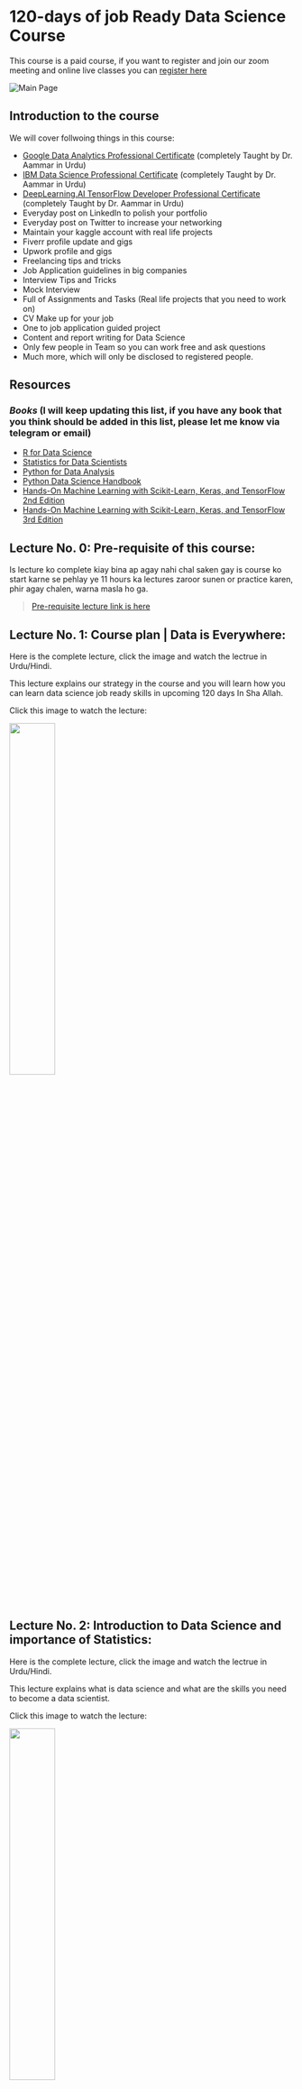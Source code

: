 # 120-days of job Ready Data Science Course 
This course is a paid course, if you want to register and join our zoom meeting and online live classes you can [register here](https://forms.gle/aB3VbemahWTxGtGx8)

![Main Page](resources/00.png)

## Introduction to the course

We will cover follwoing things in this course:

* [Google Data Analytics Professional Certificate](https://www.coursera.org/professional-certificates/google-data-analytics) (completely Taught by Dr. Aammar in Urdu)
* [IBM Data Science Professional Certificate](https://www.coursera.org/professional-certificates/ibm-data-science) (completely Taught by Dr. Aammar in Urdu)
* [DeepLearning.AI TensorFlow Developer Professional Certificate](https://www.coursera.org/professional-certificates/tensorflow-in-practice) (completely Taught by Dr. Aammar in Urdu)
* Everyday post on LinkedIn to polish your portfolio
* Everyday post on Twitter to increase your networking
* Maintain your kaggle account with real life projects
* Fiverr profile update and gigs
* Upwork profile and gigs
* Freelancing tips and tricks
* Job Application guidelines in big companies
* Interview Tips and Tricks
* Mock Interview
* Full of Assignments and Tasks (Real life projects that you need to work on)
* CV Make up for your job
* One to job application guided project
* Content and report writing for Data Science
* Only few people in Team so you can work free and ask questions
* Much more, which will only be disclosed to registered people.

## **Resources**
### *Books* (I will keep updating this list, if you have any book that you think should be added in this list, please let me know via telegram or email)

* [R for Data Science](https://r4ds.hadley.nz/)
* [Statistics for Data Scientists](./resources/books/statistics%20for%20data%20science.pdf)
* [Python for Data Analysis](https://wesmckinney.com/book/)
* [Python Data Science Handbook](https://jakevdp.github.io/PythonDataScienceHandbook/)
* [Hands-On Machine Learning with Scikit-Learn, Keras, and TensorFlow 2nd Edition](./resources/books/Hands-On-Machine-Learning-with-Scikit-Learn-Keras-and-Tensorflow_-Concepts-Tools-and-Techniques-to-Build-Intelligent-Systems-OReilly-Media-2019.pdf)
* [Hands-On Machine Learning with Scikit-Learn, Keras, and TensorFlow 3rd Edition](https://pan.baidu.com/s/1SyPW8cAvoDDNwdaWdN9E0A?pwd=g3ma#list/path=%2F)


## **Lecture No. 0: Pre-requisite of this course:**

Is lecture ko complete kiay bina ap agay nahi chal saken gay is course ko start karne se pehlay ye 11 hours ka lectures zaroor sunen or practice karen, phir agay chalen, warna masla ho ga.

>[Pre-requisite lecture link is here](https://www.youtube.com/live/xjTMkxVSSxg?feature=share)

## **Lecture No. 1: Course plan | Data is Everywhere:**

Here is the complete lecture, click the image and watch the lectrue in Urdu/Hindi.

This lecture explains our strategy in the course and you will learn how you can learn data science job ready skills in upcoming 120 days In Sha Allah.

Click this image to watch the lecture:

[<img src="./resources/01.png" width="40%">](https://www.youtube.com/live/2pM_RTd8NKg?feature=share "Data Data Every where")

## **Lecture No. 2: Introduction to Data Science and importance of Statistics:**

Here is the complete lecture, click the image and watch the lectrue in Urdu/Hindi.

This lecture explains what is data science and what are the skills you need to become a data scientist.

Click this image to watch the lecture:

[<img src="./resources/02.png" width="40%">](https://www.youtube.com/live/V8iUK5fJo5g?feature=share "Introduction to Data Science")

## **Lecture No. 3: Statistics to Data Science:**

Here is the complete lecture, click the image and watch the lectrue in Urdu/Hindi.

This lecture explains what is statistics and how it is related to data science.

Click this image to watch the lecture:

[<img src="./resources/03.png" width="40%">](https://www.youtube.com/live/UmiYoRNq0oA?feature=share "Statistics to Data Science")

## **Lecture No. 4: Stat ka zero se start (Complete Workshop):**

This lecture is the complete workshop on statistics for Data Science and tells you basic - advance concepts in Data Science.

This lecture explains why statistics is important for data science.

Click this image to watch the lecture:

[<img src="./resources/04.png" width="40%">](https://www.youtube.com/live/ptp9XcvONfw?feature=share "Stat ki workshop")

## **Lecture No. 5: Introduction to Python and Data Science Revision:**

Here is the complete lecture, click the image and watch the lectrue in Urdu/Hindi.

Please revise this lecture before going to the next step. This lecture was a pre-requisite for the course. Is liay is lecture ko pehlay ap practice karen phir agay chalen, warna maslay masael hun gay.

Click this image to watch the lecture:

[<img src="./resources/05.png" width="40%">](https://www.youtube.com/live/xjTMkxVSSxg?feature=share "Revision of Data Science")

## **Lecture No. 6: Statistics for Data Science (Scales of Measurements and details about Data Types):**

Here is the complete lecture, click the image and watch the lectrue in Urdu/Hindi.

This lecture explains the scales of measurements and Data Types in statistics.

Click this image to watch the lecture:

[<img src="./resources/06.png" width="40%">](https://www.youtube.com/live/HTn4zNLBa1I?feature=share "Phase-I")

## **Lecture No. 7: Descriptive vs. Inferential  Statistics (Choosing a right statistical Method):**

Here is the complete lecture, click the image and watch the lectrue in Urdu/Hindi.
This lecture explains the Descriptive Statistics in statistics. 

Click this image to watch the lecture:

[<img src="./resources/07.png" width="40%">](https://www.youtube.com/live/rsfPdUANZIY?feature=share "Phase-II and Phase-III")

## **Lecture No. 8: Descriptive and Inferential Statistics:**

Here is the complete lecture, click the image and watch the lectrue in Urdu/Hindi.

> **Part-1**\
Click this image to watch the lecture:

[<img src="./resources/08a.png" width="40%">](https://www.youtube.com/live/F51AV1czAAc?feature=share "Phase-II and Phase-III")

> **Part-2**\
Click this image to watch the lecture:

[<img src="./resources/08b.png" width="40%">](https://www.youtube.com/live/QX2jZgXgqYM?feature=share "Phase-II and Phase-III")

## **Lecture No. 9: Statistics:**

Here is the complete lecture, click the image and watch the lectrue in Urdu/Hindi.

> **Part-1** Inferential Statistics for Data Science\
[<img src="./resources/09a.png" width="40%">](https://www.youtube.com/live/Wl28DaEoZXc?feature=share&t=411 "Statistics")

> **Part-2** Inferential Statistics for Data Science\
[<img src="./resources/09b.png" width="40%">](https://www.youtube.com/live/1kldE86nL9E?feature=share&t=152 "Statistics")

## **Lecture No. 10: Statistics:**

Here is the complete lecture, click the image and watch the lectrue in Urdu/Hindi.

> **Part-1** Hypothesis Testing\
[<img src="./resources/10a.png" width="40%">](https://www.youtube.com/live/UFVyzGZpUWE?feature=share&t=110 "Statistics")

> **Part-2** Important Terms in Statistics\
[<img src="./resources/10b.png" width="40%">](https://www.youtube.com/live/I9VI5_DkZoU?feature=share "Statistics")


## **Lecture No. 11: Data Analytics Skills and Job plans:**

Here is the complete lecture, click the image and watch the lectrue in Urdu/Hindi.

[<img src="./resources/11.png" width="40%">](https://www.youtube.com/live/rSZIzQGaprw?feature=share "Statistics")

## Lecture No. 12: (Revise the Lecture 11) Data Analytics Skills and Job plans:

Here is the complete lecture, click the image and watch the lectrue in Urdu/Hindi.

[<img src="./resources/12.png" width="40%">](https://www.youtube.com/live/rSZIzQGaprw?feature=share "Statistics")


## **Lecture No. 13: Spreadsheets in Data Science**

We will learn about MS Excel for next few lectures and the lectures will be uploaded here in sequence.

These instructions are a must thing to learn during this MS Excel Series, MS Excel aik bht bara software hy and we can not finish in short time, main ap ko basics sikhaoun ga but you have to learn the advance techniques. Q k har aik company main MS Excel se hi start kia jata hy.

> **Installation**\
> Install MS Excel office 365 free for life time [here](https://www.youtube.com/watch?v=97PIQ3kDl5A)
---

>You also have to practice yourself for MS Excel basics from following online free resources:
>1.  [Learn the basics of MS Excell from here](https://support.microsoft.com/en-us/office/excel-video-training-9bc05390-e94c-46af-a5b3-d7c22f6990bb)
> 2. [Learn Basic to Intermediate MS Excel from here](https://www.linkedin.com/learning/excel-essential-training-microsoft-365-17231101/getting-started-with-excel-for-microsoft-365?autoplay=true)

Here is the complete lecture, click the image and watch the lectrue in Urdu/Hindi.

[<img src="./resources/13.png" width="40%">](https://www.youtube.com/live/_gW0Dooc_rQ?feature=share "Statistics")


## **Lecture No. 14: Spreadsheets in Data Science**

The dataset used in this video can be downloaded from [here](./resources/datasets/lecture14.xlsx)

Here is the complete lecture, click the image and watch the lectrue in Urdu/Hindi.

[<img src="./resources/14.png" width="40%">](https://youtube.com/live/9OjZhMfiB-s?feature=share "Statistics in MS Excel")


## **Lecture No. 15: Excel Statistics and SQL**

> **Part-1:** In this video you will learn basic statistical analysis in MS Excel Spreadsheet.

Here is the complete lecture, click the image and watch the lectrue in Urdu/Hindi.

[<img src="./resources/15a.png" width="40%">](https://www.youtube.com/live/Hp-AsTQxMis?feature=share "Statistics in MS Excel")

> **Part-2:**  **SQL (Structured Query Language) Language**

Here is the complete lecture, click the image and watch the lectrue in Urdu/Hindi.

[<img src="./resources/15b.png" width="40%">](https://www.youtube.com/live/1HSHISQNxEM?feature=share "SQL")


> [Here is the link to download SQL Cheat sheet](./resources/cheat_sheets/SQL-cheat-sheet.pdf)


## **Lecture No. 16: SQL**

> **Part-1:**  **SQL (Structured Query Language) Language- Introduction**

Here is the complete lecture, click the image and watch the lectrue in Urdu/Hindi.

[<img src="./resources/16a.jpeg" width="40%">](https://youtu.be/dhUapcKiVCE "Part-1")

> **Part-2:**  **SQL (Structured Query Language) Language Introduction**

Here is the complete lecture, click the image and watch the lectrue in Urdu/Hindi.

[<img src="./resources/16b.jpeg" width="40%">](https://youtu.be/FObIvpIpLTw "Part-2")

> **Part-3:**  **SQL Software installation**
- Download:\
[Here is the link to download mySQL](https://www.mysql.com/downloads/)

Here is the complete lecture, click the image and watch the lectrue in Urdu/Hindi.

[<img src="./resources/16c.jpeg" width="40%">](https://youtu.be/-zygvRJmAtQ "Part-3")

> **Part-4:**  **How to create SQL database?**

Here is the complete lecture, click the image and watch the lectrue in Urdu/Hindi.

[<img src="./resources/16d.jpeg" width="40%">](https://youtu.be/JpDkyXoPBZk "Part-4")

> **Part-5:**  **How to create SQL table?**

Here is the complete lecture, click the image and watch the lectrue in Urdu/Hindi.

[<img src="./resources/16e.jpeg" width="40%">](https://youtu.be/Av91mx70S7U "Part-5")


## **Lecture No. 17: SQL intermediate**

> **Part-1:**  **Distinct Function in mySQL**

Here is the complete lecture, click the image and watch the lectrue in Urdu/Hindi.

[<img src="./resources/17a.jpeg" width="40%">](https://youtu.be/iyh9POBa7og "Part-1")

> **Part-2:**  **Constraints in mySQL**

Here is the complete lecture, click the image and watch the lectrue in Urdu/Hindi.

[<img src="./resources/17b.jpeg" width="40%">](https://youtu.be/BkXR7K5sknI "Part-2")

> **Part-3:**  **Auto-increament in mySQL**

Here is the complete lecture, click the image and watch the lectrue in Urdu/Hindi.

[<img src="./resources/17c.jpeg" width="40%">](https://youtu.be/vOTBV98RqmQ "Part-3")

> **Part-4:**  **mySQL workbench first look**

Here is the complete lecture, click the image and watch the lectrue in Urdu/Hindi.

[<img src="./resources/17d.jpeg" width="40%">](https://youtu.be/No95xmZ3Mas "Part-4")

> **Part-5:**  **Import mySQL database in mySQL workbench**

Here is the complete lecture, click the image and watch the lectrue in Urdu/Hindi.

[<img src="./resources/17e.jpeg" width="40%">](https://youtu.be/8IS5RGQEnRk "Part-5")


## **Lecture No. 18: SQL intermediate**

> **Part-1:**  **Pandas procerssing on mySQL database**

Here is the complete lecture, click the image and watch the lectrue in Urdu/Hindi.

[<img src="./resources/18a.jpeg" width="40%">](https://youtu.be/U3rwON7zQfI "Part-1")

> **Part-2:**  **SELECT clause in mySQL**

Here is the complete lecture, click the image and watch the lectrue in Urdu/Hindi.

[<img src="./resources/18b.jpeg" width="40%">](https://youtu.be/lAHGLm2aR7Y "Part-2")

> **Part-3:**  **Data Manipulation in mySQL**

Here is the complete lecture, click the image and watch the lectrue in Urdu/Hindi.

[<img src="./resources/18c.jpeg" width="40%">](https://youtu.be/ghKtOD0Yh5M "Part-3")

> **Part-4:**  **Where Clause and Comparison operators in mySQL**

Here is the complete lecture, click the image and watch the lectrue in Urdu/Hindi.

[<img src="./resources/18d.jpeg" width="40%">](https://youtu.be/XqzQ0xcpjZc "Part-4")

> **Part-5:**  **AND NOT OR IN in mySQL**

Here is the complete lecture, click the image and watch the lectrue in Urdu/Hindi.

[<img src="./resources/18e.jpeg" width="40%">](https://youtu.be/H-lZfW3texo "Part-5")

## **Lecture No. 19: SQL intermediate**

> **BETWEEN clause in mySQL**

Here is the complete lecture, click the image and watch the lectrue in Urdu/Hindi.

[<img src="./resources/19.jpeg" width="40%">](https://youtu.be/6B4bPNXUlhQ "Part-1")

## **Lecture No. 20: SQL Practice**

> **mySQL Practice**

**Remember to pratice from this [website Link](https://www.w3schools.com/mysql/default.asp)** **for more practice.**

[<img src="./resources/20.png" width="40%">](https://www.w3schools.com/mysql/default.asp "Part-1")

## **Lecture No. 21: R and R studio**

Aaj se ham R and RStudio per kaam karna start karen gay. Sab se pehlay ap log following software install kar len:

- **R** downlpoad and install from [here](https://cran.r-project.org/bin/windows/base/)
- Rstudio download and install from [here](https://rstudio.com/products/rstudio/download/#download) 

>Software install karne k baad aaaj se ham `R` or `Rstudio` ko Data Analaysis k tasks k liay use karne walay hyn agar ap tez speed per seekhna chahtay hyn tu is [playlist se R with Aammar](https://youtube.com/playlist?list=PL9XvIvvVL50F4aFhWp_drvP3XkQCHx2MU) seekh len, warna ham tu anay walay lectures main sikha hi den gay ap ko. 

Click the image to watch the lecture in Urdu/Hindi.

[<img src="./resources/21a.png" width="40%">](https://youtube.com/live/X9_doWP4Jv4?feature=share "R with Aammar- Class1")


Click the image to watch the complete playlist of R with Aammar in Urdu/Hindi.

[<img src="./resources/21.jpeg" width="40%">](https://youtube.com/playlist?list=PL9XvIvvVL50F4aFhWp_drvP3XkQCHx2MU "R with Aammar")


## **Lecture No. 22: R and R studio**

Click the image to watch the lecture in Urdu/Hindi.

[<img src="./resources/22.png" width="40%">](https://www.youtube.com/live/EeiwHyxVlhc?feature=share "R with Aammar- Class2")


## **Lecture No. 23: R and R studio**

### **Lecture 23a: Installation of Software and Introduction to R**
- Click this image to watch the lecture\
[<img src="./resources/r/00.png" width="42%">](https://www.youtube.com/watch?v=7Kq4mhY1mLM&list=PL9XvIvvVL50F4aFhWp_drvP3XkQCHx2MU&index=1&t=8s "Lecture 1a")

### **Lecture 23b: First Line of Code in R and learning to work with R**
- Click this image to watch the lecture\
[<img src="./resources/r/01.png" width="42%">](https://www.youtube.com/live/yaVWzaKmV0c?feature=share "Lecture 1b")

### **Lecture 23c: Data Visualization and plotting in R using ggplot2**
- Click this image to watch the lecture\
[<img src="./resources/r/02.png" width="42%">](https://www.youtube.com/live/ZX4TamrL4Lg?feature=share "Lecture 2")

### **Lecture 23d: Data Visualization and Data Transformation in R using tidyverse packages**
- Click this image to watch the lecture\
[<img src="./resources/r/03.png" width="42%">](https://www.youtube.com/live/6Ez7MQqudhQ?feature=share "Lecture 3")

### **Publication Ready Graphs in R**
Wathc these two Playlist to learn Data Visualization in R in Desi style:

1. [Publication Ready Graphs in R](https://www.youtube.com/playlist?list=PL9XvIvvVL50Hi2RGu-zlNEnk9WJMjPH-g)
2. [Many plots in R](https://www.youtube.com/playlist?list=PL9XvIvvVL50HUjcRuTd5eC-EMA9picnVz)


## **Lecture No. 24: R and R studio**

### **Lecture 24a: Data Transformation in R using tidyverse packages**
- Click this image to watch the lecture\
[<img src="./resources/r/04.png" width="42%">](https://www.youtube.com/live/kPevM2yw_fw?feature=share "Lecture 4")

>**Cheat sheet**\
>Practice this cheatsheet today and then move to next point tomorrow.\
>[Link to dplyr cheatsheet is here](https://www.rstudio.com/wp-content/uploads/2015/02/data-wrangling-cheatsheet.pdf "dplyr cheatsheet")

### **Lecture 24b: Statistics in R**
- Click this image to watch the lecture\
[<img src="./resources/r/05.png" width="42%">](https://www.youtube.com/live/9U0F-sct070?feature=share "Lecture 5")

The following links were taught in this lecture:
1. [How to test Normal Distribution in R?](https://www.statology.org/test-for-normality-in-r/)
2. [How to make correlation plot in R?](https://cran.r-project.org/web/packages/corrplot/vignettes/corrplot-intro.html)
3. [How to make PCA plot in R](https://www.youtube.com/watch?v=q9757Bz8Mdw&list=PL9XvIvvVL50HUjcRuTd5eC-EMA9picnVz&index=1&t=1s)
4. [Here is a nice publication about choosing a right statistical method](https://www.ncbi.nlm.nih.gov/pmc/articles/PMC6639881/#:~:text=Selection%20of%20appropriate%20statistical%20method,observations%20(paired%2Funpaired).)

### **Lecture 24c: Choosing a right Statistical Method for Data Analysis in R**

- Click this image to watch the lecture\
[<img src="./resources/r/06.png" width="42%">](https://youtube.com/live/qb-sGvCcQS4 "Lecture 6")

[Here is the code that we used today](https://github.com/AammarTufail/R_with_Aammar/blob/main/Publication_Ready_Figures/03-ggpubr/03-ggpubr-readme-.md)

### **Lecture 24d: t-test (all Types), ANOVA, One-way ANOVA, Two-way ANOVA, lettering and plotting in R**

- Click this image to watch the lecture\
[<img src="./resources/r/07.png" width="42%">](https://www.youtube.com/live/nGbf3J6hB7U?feature=share "Lecture 7")

Here are the codes we discussed in this lecture:
1. RScript used in this lecture:
   1. [t-test script](resources/t-test.R)
   2. [ANOVA](resources/anova.R)
2. [t-test blog](https://data-flair.training/blogs/t-tests-in-r/#:~:text=What%20is%20T%2Dtests%20in%20R%20Programming%3F,normal%20distributions%20with%20equal%20variances.)
3. [One-way ANOVA in R complete blog](https://statsandr.com/blog/anova-in-r/)
4. [Two-way ANOVA in R complete blog](https://www.agroninfo.com/two-way-analysis-of-variance-in-r/)

### **Lecture 24e: Publication Ready Plots in R**

1. Publication Ready Bar plot with one-way ANOVA and lettering in R:

[<img src="./resources/r/bar.png" width="80%">](https://github.com/AammarTufail/R_with_Aammar/blob/main/Publication_Ready_Figures/06-%20Publication-ready-Barplots/06--Publication-ready-Barplots.md "bar plot")
> Here is the code: [code.md](https://github.com/AammarTufail/R_with_Aammar/blob/main/Publication_Ready_Figures/06-%20Publication-ready-Barplots/06--Publication-ready-Barplots.md)

2. Publication Ready Bar plot with two-way ANOVA and lettering in R:

[<img src="./resources/r/twoway.png" width="80%">](https://github.com/AammarTufail/R_with_Aammar/blob/main/Publication_Ready_Figures/07-%20two_way_ANOVA_barplots/07-two_way_ANOVA_barplot_with_lettering.md "bar plot")

> Here is the code: [code.md](https://github.com/AammarTufail/R_with_Aammar/blob/main/Publication_Ready_Figures/07-%20two_way_ANOVA_barplots/07-two_way_ANOVA_barplot_with_lettering.md)

### **Lecture 25: EDA in R**

Here is the lecture on EDA day 25:\
[<img src="./resources/25.png" width="42%">](https://youtube.com/live/lH6Abps7DMk "Lecture 8")

### **Lecture 26: EDA in R**

Here is the detailsed code to practice in R, please follow the steps and perform the EDA analysis, this will also show you that how efficient and accurate you are using R for EDA analysis.\
Here is the link to the code file r script: [code.md](./resources/codes/eda_basics.R) copy or download this file and practice the EDA analysis in R.\
[<img src="./resources/26.png" width="42%">](./resources/codes/eda_basics.R "Lecture 26 Practice")

### **Lecture 27: EDA in R a project**

Here is the lecture on EDA day 27:\
[<img src="./resources/27.png" width="42%">](https://youtube.com/live/dKHoWyc6p_Q "Lecture 8")


### **Lecture 28: EDA in R a project**

Here is the lecture on EDA day 28:\
[<img src="./resources/28.png" width="42%">](https://youtube.com/live/1UzJqybI71E "Lecture 28")


### **Lecture 29: EDA in R a project**

Revise previous lectures and practice the EDA analysis in R.\

### **Lecture 30: EDA in R a project**

Revise previous lectures and practice the EDA analysis in R.\

### **Lecture 31: EDA in R a project**

Revise previous lectures and practice the EDA analysis in R.\

### **Lecture 32: EDA in R a project (Data Science Night)**

Here is the lecture on EDA day 32:\
[<img src="./resources/32.png" width="42%">](https://youtube.com/live/FcEiqKD8mXg "Lecture 32")

### **Lecture 33: Practice Python for Data Science pre-lecture given at the start of this course**

Is lecture ko complete kiay bina ap agay nahi chal saken gay is course ko start karne se pehlay ye 11 hours ka lectures zaroor sunen or practice karen, phir agay chalen, warna masla ho ga.

Pre-requisite lecture link is here:\
[<img src="./resources/33.png" width="42%">](https://www.youtube.com/live/xjTMkxVSSxg?feature=share "Lecture 33")

>[Pre-requisite lecture link is here](https://www.youtube.com/live/xjTMkxVSSxg?feature=share)


### **Lecture 34: Start of Python for Data Science**

Here is the lecture on Python day 34:\
[<img src="./resources/33.png" width="42%">](https://youtube.com/live/YcvZ6xV3hqI "Lecture 34")

### **Lecture 35: Python for Data Science Markdown Language in 72 minutes**

Here is the lecture on Python day 35:\
[<img src="./resources/35.png" width="42%">]([link](https://youtu.be/qJqAXjz-Rh4?t=5) "Lecture 35")

### **Lecture 36: Python for Data Science basics**

Here is the lecture on Python day 36:\
[<img src="./resources/36.png" width="42%">](https://www.youtube.com/live/VDIcwafn5x0?feature=share "Lecture 36")

### **Lecture 37: Data Night in Ramzan**

Here is the lecture on Data Night in Ramzan *3 hours long*:\
[<img src="./resources/37.png" width="42%">](https://www.youtube.com/live/olFuszziFJY?feature=share "Lecture 37")

### **Lecture 38: Doing EDA in Python**

Exploratory data analysis is a very important part of data science. It is the process of analyzing the data to understand the data. It is also known as the exploratory data analysis or EDA, or `Data ko soonghna`. 

Steps of EDA in python:

1. Import the required libraries.
2. Import the dataset.
3. Understand the data.
4. Perform EDA.
5. Visualize the data.
7. Conclusion.

Itna b asan nahi hy, aaj k is lecture main ham aik dataset k oper EDA analysis karen gay.

Click here to watch the lecture:\
[<img src="./resources/38.png" width="42%">](https://www.youtube.com/live/-hjdm00adeo?feature=share "EDA")

### **Lecture 39: EDA in Python on Big Dataset (1/4)**

Here is the lecture on EDA day 39:\
[<img src="./resources/39.png" width="42%">](https://www.youtube.com/live/olFuszziFJY?feature=share "EDA Part 1")

### **Lecture 40: EDA in Python on Big Dataset (2/4)**

Here is the lecture on EDA day 40:\
[<img src="./resources/40.png" width="42%">](https://www.youtube.com/live/NZ62PzN434w?feature=share "EDA Part 2")

### **Lecture 41: EDA in Python on Big Dataset (3/4)**

Here is the lecture on EDA day 41:\
[<img src="./resources/41.png" width="42%">](https://www.youtube.com/live/fr4mHOOZXsg?feature=share "EDA Part 3")

### **Lecture 42: EDA in Python on Big Dataset (4/4)**

Here is the lecture on EDA day 42:\
[<img src="./resources/42.png" width="42%">](https://www.youtube.com/live/xWFf66lvagM?feature=share "EDA Part 4")

### **Lecture 43: EDA in Python (Practice Session)**

Practice EDA based on the [following notebook](https://www.kaggle.com/code/bextuychiev/my-6-part-powerful-eda-template) and watch [Lecture 43](#lecture-43-eda-in-python-practice-session).

### **Lecture 44: EDA in Python (Practice Session)**

Practice EDA based on the [following notebook](https://www.kaggle.com/code/bextuychiev/my-6-part-powerful-eda-template) and watch [Lecture 43](#lecture-43-eda-in-python-practice-session).

> Assignments: Use the following Datasets for your EDA:

1. [Goole App Store](https://www.kaggle.com/datasets/gauthamp10/google-playstore-apps/download?datasetVersionNumber=7)
2. [Apple Store](https://www.kaggle.com/gauthamp10/apple-appstore-apps)
3. [Android App Permission dataset](https://www.kaggle.com/gauthamp10/app-permissions-android)

and perform your EDA on two of the above mentioned, 1. is mandatory based on the lecture no. 43.

---
<div align="center" style="background-color:black; padding: 10px; color: yellow; font-size: 10px;">
  
# **Machine Learning**
  
</div>

---

Is section main ham machine learning seekhen gay, is section main total 37 lectures hyn, I hope ap is ko enjoy karne walay hy.

>Let's start with the first lecture of Machine Learning.

### **Lecture 01: Introduction to Machine learning**

Here is the lecture on Machine Learning day 01:\
[<img src="./resources/machine_learning/ml_01.png" width="50%">](https://youtube.com/live/FCzeIGxwUI8?feature=share "Machine Learning")

### **Lecture 02: Regression vs. Classification**

Here is the lecture on Machine Learning day 02:\
[<img src="./resources/machine_learning/ml_02.png" width="50%">](https://youtube.com/live/LCTJcCPh_Ao?feature=share "Machine Learning")

### **Lecture 03: Multilinear and Polynomial Regression**

Here is the lecture on Machine Learning day 03:\
[<img src="./resources/machine_learning/ml_03.png" width="50%">](https://youtube.com/live/lOWj65bErRA?feature=share "Machine Learning")

### **Lecture 04: Logistic Regression Theory**

Here is the lecture on Machine Learning day 04:\
[<img src="./resources/machine_learning/ml_04.png" width="50%">](https://youtube.com/live/mT2N-LGp4-o?feature=share "Machine Learning")

### **Lecture 05: Logistic Regression in Python**

Here is the lecture on Machine Learning day 05:\
[<img src="./resources/machine_learning/ml_05.png" width="50%">](https://youtube.com/live/CzXt9tfI0Ok?feature=share "Machine Learning")

### **Lecture 06: Classification Metrics to evaluate models**

Here is the lecture on Machine Learning day 06:\
[<img src="./resources/machine_learning/ml_06.png" width="50%">](https://youtube.com/live/4ApRIPJhjn4?feature=share "Machine Learning")


### **Lecture 07: Support VEctor Machines (SVMs)**

Here is the lecture on Machine Learning day 07:\
[<img src="./resources/machine_learning/ml_07.png" width="50%">](https://youtube.com/live/eBVCfu-eFXU?feature=share "Machine Learning")

### **Lecture 08: Naive Bayes**

Here is the lecture on Machine Learning day 08:\
[<img src="./resources/machine_learning/ml_08.png" width="50%">](https://youtube.com/live/0bZ053kr-g8?feature=share "Machine Learning")

### **Lecture 09: Cross Validation Methdos in Machine Learning**

Here is the lecture on Machine Learning day 09:\
[<img src="./resources/machine_learning/ml_09.png" width="50%">](https://youtube.com/live/4s689_LyBHE?feature=share "Machine Learning")

### **Lecture 10: K nearest Neighbours (KNN)**

Here is the lecture on Machine Learning day 10:\
[<img src="./resources/machine_learning/ml_10.png" width="50%">](https://youtube.com/live/9HwFK7MTLi4?feature=share "Machine Learning")

### **Lecture 11: Mathematics behind K-nearest Neighbours (KNN)**

Here is the lecture on Machine Learning day 11:\
[<img src="./resources/machine_learning/ml_11.png" width="50%">](https://youtube.com/live/PK5zacJ7aEM?feature=share "Machine Learning")

### **Lecture 12: Missing or Null values Imputation**

This lecture is in two parts:

>#### **Lecture 12a: Missing or Null values Imputation**

Here is the lecture on Machine Learning day 12a:\
[<img src="./resources/machine_learning/ml_12a.png" width="50%">](https://youtube.com/live/0nvXdHxVp6w?feature=share "Machine Learning")

>#### **Lecture 12b: Missing or Null values Imputation**

Here is the lecture on Machine Learning day 12b:\
[<img src="./resources/machine_learning/ml_12b.png" width="50%">](https://youtu.be/_LOUr71HKjo "Machine Learning")

### **Lecture 13: Pipeline and Hyperparameter Tuning in ML**

Here is the lecture on Machine Learning day 13:\
[<img src="./resources/machine_learning/ml_13.png" width="50%">](https://youtu.be/_OnBCg00SIM "Machine Learning")

### **Bonous Lecture: Data Science Portfolio with ChatGPT**

Here is the lecture:\
[<img src="./resources/machine_learning/ml_14a.png" width="50%">](https://youtu.be/P55hrwSCUhQ "chatGPT and Data Science Portfolio")

### **Lecture 14: Decision Tree Algorithms**

We will discuss about the role of Decision trees in the following algorithms:
- ADAboost
- XGBoost
- Random Forest
- Gradient Boosting


More detailed lecture will br coming next in the following days/Lectures.

Here is the lecture on Machine Learning day 14:\
[<img src="./resources/machine_learning/ml_14b.png" width="50%">](https://youtu.be/Jr0Yl2M_bn0 "Machine Learning")


The following blogs may help you further to understand the Decision Trees Ensemble Methods especially Bagging and Boosting concepts:

1. [The Ultimate Guide to AdaBoost, random forests and XGBoost](https://towardsdatascience.com/the-ultimate-guide-to-adaboost-random-forests-and-xgboost-7f9327061c4f)
2. [Ensemble methods: bagging, boosting and stacking](https://towardsdatascience.com/ensemble-methods-bagging-boosting-and-stacking-c9214a10a205)

### **Lecture 15: Decision Tree Algorithm practice in Python with sk-learn**

Here is the lecture on Machine Learning day 15:\
[<img src="./resources/machine_learning/ml_15.png" width="50%">](https://youtu.be/ZeImGBZjFuA "Machine Learning")

### **Lecture 16: ADA-booost**

Here is the lecture on Machine Learning day 16:\
[<img src="./resources/machine_learning/ml_16.png" width="50%">](https://youtu.be/DkdDH60Mfqs "Machine Learning")

### **Lecture 17: Random Forest**

Here is the lecture on Machine Learning day 17:\
[<img src="./resources/machine_learning/ml_17.png" width="50%">](https://youtu.be/cEMqk9JHLkU "Machine Learning")

### **Lecture 18: XGBoost, CATBoost, lightGBM**

Here is the lecture on Machine Learning day 18:\
[<img src="./resources/machine_learning/ml_18.png" width="50%">](https://youtu.be/HIZNPB3sMNI "Machine Learning")

### **Lecture 19: Regularization Lasso (L1) and Ridge (L2) | A beginner guide**

Here is the lecture on Machine Learning day 19:\
[<img src="./resources/machine_learning/ml_19.png" width="50%">](https://youtu.be/sPZ0V1VrjU4 "Machine Learning")

### **Lecture 20: Ensemble Algorithms in python**

Here is the lecture on Machine Learning day 20:\
[<img src="./resources/machine_learning/ml_20.png" width="50%">](https://youtu.be/9AbN0TImAh0 "Machine Learning")

### **Lecture 21: Selecting a Best Model with Hyperparameter tuning**

Here is the lecture on Machine Learning day 21:\
[<img src="./resources/machine_learning/ml_21.png" width="50%">](https://youtu.be/6SN91m9E4vI "Machine Learning")

### **Lecture 22: Unsupervised Machine Learning Algorithms**

Here is the lecture on Machine Learning day 22:\
[<img src="./resources/machine_learning/ml_22.png" width="50%">](https://youtu.be/Ht7kUMbeyXc "Machine Learning")

### **Lecture 23: Clustering Algorithms**

Here is the lecture on Machine Learning day 23:\
[<img src="./resources/machine_learning/ml_23.png" width="50%">](https://youtu.be/RiiJ7Rtoc08 "Machine Learning")

### **Lecture 24: K-means Clustering**

Here is the lecture on Machine Learning day 24:\
[<img src="./resources/machine_learning/ml_24.png" width="50%">](https://youtu.be/CI4en5k966A "Machine Learning")

### **Lecture 25: kmeans vs. kmeans++ Clustering**

Here is the lecture on Machine Learning day 25:\
[<img src="./resources/machine_learning/ml_25.png" width="50%">](https://youtu.be/OuHS9xa6nhU "Machine Learning")

### **Lecture 26: Hierarchical Clustering Theory**

Here is the lecture on Machine Learning day 26:\
[<img src="./resources/machine_learning/ml_26.png" width="50%">](https://youtu.be/gA0jOzoub-A "Machine Learning")

### **Lecture 27: Hierarchical Clustering Practice in Python**

Here is the lecture on Machine Learning day 27:\
[<img src="./resources/machine_learning/ml_27.png" width="50%">](https://youtu.be/PVyILZow2Y4 "Machine Learning")

### **Lecture 28: DBSCAN (Density-based spatial clustering of applications with noise)**

Here is the lecture on Machine Learning day 28:\
[<img src="./resources/machine_learning/ml_28.png" width="50%">](https://youtu.be/CUYHctYWbhQ "Machine Learning")

This blog may help you further to understand the DBSCAN algorithm:
> [Density Based Algorithms](https://towardsdatascience.com/density-based-algorithms-49237773c73b)

### **Lecture 29: DBSCAN vs. OPTICS**

OPTICS: Ordering points to identify the clustering structure

DBSCAN: Density-based spatial clustering of applications with noise

Here is the lecture on Machine Learning day 29:\
[<img src="./resources/machine_learning/ml_29.png" width="50%">](https://youtu.be/i8Mb3aAhYSg "Machine Learning")

This blog may help you further to understand the DBSCAN algorithm:
> [OPTICS Clustering Explanation](https://www.geeksforgeeks.org/ml-optics-clustering-explanation/)
> [Optics in Python](https://pub.towardsai.net/fully-explained-optics-clustering-with-python-example-4553108fa04b)

### **Lecture 30: Gaussian Mixture Models (GMM)**

Here is the lecture on Machine Learning day 30:\
[<img src="./resources/machine_learning/ml_30.png" width="50%">](https://youtu.be/fQkKdl6i2no "Machine Learning")

This blog may help you further to understand the DBSCAN algorithm:
> [Gaussian Mixture Models Explained](https://towardsdatascience.com/gaussian-mixture-models-explained-6986aaf5a95)


### **Lecture 31: Evaluation metrics for GMM**

Here is the lecture on Machine Learning day 31:\
[<img src="./resources/machine_learning/ml_31.png" width="50%">](https://youtu.be/8MGkyNYT97A "Machine Learning")

### **Lecture 32: Feature Engineering**

Here is the lecture on Machine Learning day 32:\
[<img src="./resources/machine_learning/ml_32.png" width="50%">](https://youtu.be/0Y4zGbv8GuE "Machine Learning")

### **Lecture 33: Feature Selection**

Here is the lecture on Machine Learning day 33:\
[<img src="./resources/machine_learning/ml_33.png" width="50%">](https://youtu.be/LEcd-0V0vSs "Machine Learning")

### **Lecture 34: Principal Component Analysis (PCA)**

This lecture is in two parts:

>#### **Lecture 34a: Principal Component Analysis (PCA) Theory**

Here is the lecture on Machine Learning day 34a:\
[<img src="./resources/machine_learning/ml_34a.png" width="50%">](https://youtu.be/7sfNUKsvjGM "Machine Learning")

>#### **Lecture 34b: Principal Component Analysis (PCA) Practice and Interpretation**

Here is the lecture on Machine Learning day 34b:\
[<img src="./resources/machine_learning/ml_34b.png" width="50%">](https://youtu.be/lYasC4DsKF0 "Machine Learning")

### **Lecture 35: SVD (Singular Value Decomposition)**

Here is the lecture on Machine Learning day 35:\
[<img src="./resources/machine_learning/ml_35.png" width="50%">](https://youtu.be/CjmBeepgnYg "Machine Learning")

### **Lecture 36: tSNE (t-distributed Stochastic Neighbor Embedding)**

Here is the lecture on Machine Learning day 36:\
[<img src="./resources/machine_learning/ml_36.png" width="50%">](https://youtu.be/3YDSfaXqY3U "Machine Learning")

----
> Great! You have a done a good job by learning Machine Learning concepts and Coding in Python. As a small token, here are two bonus lecture:
> 
### **Google Colab use, tips and tricks**

Here is the lecture on Machine Learning day 37:\
[<img src="./resources/machine_learning/ml_37.png" width="70%">](https://youtu.be/NAvWmSTH9WA "Machine Learning")

### **Miconda and Conda Environments for Effiecint use of ML models**

Here is the lecture on Machine Learning day 38:\
[<img src="./resources/machine_learning/ml_38.png" width="70%">](https://youtu.be/nsFdTgwDrVEmSTH9WA "Machine Learning")

> Now, let's move to the Deep Learning Section.

---
<div align="center" style="background-color:black; padding: 10px; color: yellow; font-size: 10px;">
  
# **Deep Learning**
  
</div>
---

### **Lecture 01: Introduction to Deep Learning (DL-101)**

Here is the lecture on Deep Learning day 01:\
[<img src="./resources/deep_learning/dl_01.png" width="50%">](https://youtu.be/LnbQCSZz3_k "Deep Learning")

### **Lecture 02: What is Neural Network? and How we can construct it**

Here is the lecture on Deep Learning day 02:\
[<img src="./resources/deep_learning/dl_02.png" width="50%">](https://youtu.be/4UB8dyjuO8s "Deep Learning")

### **Lecture 03: Number of neurons in Each Layer**

Here is the lecture on Deep Learning day 03:\
[<img src="./resources/deep_learning/dl_03.png" width="50%">](https://youtu.be/3ZA5rdJ_ilg "Deep Learning")

### **Lecture 04: Computer Vision (Basics)**

Here is the lecture on Deep Learning day 04:\
[<img src="./resources/deep_learning/dl_04.png" width="50%">](https://youtu.be/TWhR_8JjDwU "Deep Learning")

### **Lecture 05: Deep Learning and Computer Vision**

Here is the lecture on Deep Learning day 05:\
[<img src="./resources/deep_learning/dl_05.png" width="50%">](https://youtu.be/_qhqPW-7Rgs "Deep Learning")

### **Lecture 06: Activation Functions**

This is a deatiled 3 parts lecture on activation functions, we will discuss the following activation functions in this lecture:


1. Linear: 📈
2. Binary Step: ⬆️⬇️
3. Sigmoid: 🔘
4. Tanh: 📈🔘📉
5. ReLU: ⚡️
6. Leaky ReLU: ⚡️💧
7. Parametric ReLU: ⚡️🔑
8. Softmax: 🌟
9. Exponential Linear Unit (ELU): ⚡️📈
10. swish: ⚡️🔘

Here is the lecture on Deep Learning day 06:\
[<img src="./resources/deep_learning/dl_06.png" width="50%">](https://youtu.be/R45Su8qB4vk "Deep Learning")

### **Lecture 07: Activation Functions**

Here is the lecture on Deep Learning day 07:\
[<img src="./resources/deep_learning/dl_07.png" width="50%">](https://youtu.be/j7eFGzL1L14 "Deep Learning")

### **Lecture 08: Activation Functions**

Here is the lecture on Deep Learning day 08:\
[<img src="./resources/deep_learning/dl_08.png" width="50%">](https://youtu.be/c97dhwlHu68 "Deep Learning")

### **Lecture 09: How to choose an activation functions**

Here is the lecture on Deep Learning day 09:\
[<img src="./resources/deep_learning/dl_09.png" width="50%">](https://youtu.be/q1cVPzlH280 "Deep Learning")

### **Lecture 10: Regression with Artificial Neural Network (ANN)**

Here is the lecture on Deep Learning day 10:\
[<img src="./resources/deep_learning/dl_10.png" width="50%">](https://youtu.be/mESqyC0sHMQ "Deep Learning")

### **Lecture 11: Test, training, validation loss in Artificial Neural Network (ANN)**

Here is the lecture on Deep Learning day 11:\
[<img src="./resources/deep_learning/dl_11.png" width="50%">](https://youtu.be/pCNa0Rm7Ftk "Deep Learning")

> Great! You have done a great job in learning Deep Learning. As a token of appreciation, here you have two bonus lectures to increase your skillset.

### **Bonus Lecture: gitHUB copilotX**

Here is the lecture on github copilotX:\
[<img src="./resources/deep_learning/dl_12.png" width="70%">](https://youtu.be/URz60dWct7U "Deep Learning")

### **Bonus Lecture: How to find big Datasets for you Data science, Machine Learning or Deep Learning portfolio?**

Here is the lecture on Finding Big Datasets:\
[<img src="./resources/deep_learning/dl_13.png" width="70%">](https://youtu.be/Z4P0ao_nmio "Deep Learning")


### **Lecture 12: Convolutional Neural Network (CNN) Theory**

Here is the lecture on CNN:\
[<img src="./resources/deep_learning/dl_14.png" width="50%">](https://youtu.be/N7eD14XuNFQ "Deep Learning")

### **Lecture 13: Convolutional Neural Network (CNN) Practice in Python | Tensorflow framework**

Here is the lecture on CNN:\
[<img src="./resources/deep_learning/dl_15.png" width="50%">](https://youtu.be/NReTiAnPtG4 "Deep Learning")

### **Lecture 14: Master Convolutional Neural Network (CNN)Concepts to make projects**

Here is the lecture on CNN:\
[<img src="./resources/deep_learning/dl_16.png" width="50%">](https://youtu.be/u9AgFxP9D_Y "Deep Learning")

### **Lecture 15: Recurrent Neural Network (RNN) Theory**

Here is the lecture on RNN:\
[<img src="./resources/deep_learning/dl_17.png" width="50%">](https://youtu.be/hkC7_vaVHos "Deep Learning")

### **Lecture 16: Recurrent Neural Network (RNN) Practice in Python | Tensorflow framework**

Here is the lecture on RNN:\
[<img src="./resources/deep_learning/dl_18.png" width="50%">](https://youtu.be/dDH_o3qWupQ "Deep Learning")

### **Lecture 17: NLP with RNN**

NLP (Natural Language Processing) is a very important part of Deep Learning, in this lecture we will discuss NLP with RNN.

Here is the lecture on NLP with RNN:\
[<img src="./resources/deep_learning/dl_19.png" width="50%">](https://youtube.com/live/7sr8KgtyR0o?feature=share "Deep Learning")

### **Lecture 18: Key Terms to be used in NLP**

Here is the lecture on NLP Key Terms:\
[<img src="./resources/deep_learning/dl_20.png" width="50%">](https://youtu.be/aN3BI181r2Q "Deep Learning")

### **Lecture 19: Sentiment Anlysis using RNN**

Here is the lecture on Sentiment Analysis:\
[<img src="./resources/deep_learning/dl_21.png" width="50%">](https://youtu.be/aKQXtZcAldo "Deep Learning")

### **Lecture 20: LSTM (Long Short Term Memory) Theory for NLP in Python**

Here is the lecture on LSTM:\
[<img src="./resources/deep_learning/dl_22.png" width="50%">](https://youtu.be/fvnoVGLtS0k "Deep Learning")

### **Lecture 21: Fastest way to make notebooks for your portfolio using gitHub copilotX**

Here is the lecture on gitHub copilotX:\
[<img src="./resources/deep_learning/dl_23.png" width="50%">](https://youtu.be/cLnyoLp6o9g "Deep Learning")

### **Lecture 22: Key DIfferences: ANN vs. CNN vs. RNN vs. LSTM vs. GRU**

ANN (Artificial Neural Network) vs. CNN (Convolutional Neural Network) vs. RNN (Recurrent Neural Network) vs. LSTM (Long Short Term Memory) vs. GRU (Gated Recurrent Unit)

Here is the lecture on Key Differences:\
[<img src="./resources/deep_learning/dl_24.png" width="50%">](https://youtu.be/CJDFNh5l_Ls "Deep Learning")

### **Lecture 23: LSTM vs. GRU**

LSTM (Long Short Term Memory) vs. GRU (Gated Recurrent Unit). 
Here are the key differences between LSTM and GRU:

* LSTM has 3 gates (input, output, and forget), while GRU has 2 gates (reset and update).
* LSTM has 1 memory cell, while GRU has 1 gate that controls the flow of information.
* LSTM has 1 output, while GRU has 2 outputs (hidden state and output).
* LSTM has 1 forget gate, while GRU has 1 reset gate.
* LSTM has 1 input gate, while GRU has 1 update gate.
* 
Overall, both `LSTM` and `GRU` are types of recurrent neural networks that are used for sequence modeling. LSTM is more complex and has more gates, which allows it to capture longer-term dependencies in the data. GRU is simpler and has fewer parameters, which makes it faster to train and less prone to overfitting.

Here is the lecture on LSTM vs. GRU:\
[<img src="./resources/deep_learning/dl_25.png" width="50%">](https://youtu.be/RNyuKM1F6JU "Deep Learning")


> Great! You have done a great job in learning Deep Learning. As a token of appreciation, here you have two bonus lectures to increase your skillset.

### **Bonus Lecture: Job Search and Interview Preparation on LinkedIn using chatGPT**

Here is the lecture on Job Search and Interview Preparation:\
[<img src="./resources/46.png" width="70%">](https://youtu.be/xHxYyu_29CQ "Deep Learning")

### **Bonus Lecture: New AI courses on Google by Goolge**

Here is the lecture on New AI courses on Google by Goolge:\
[<img src="./resources/47.png" width="70%">](https://youtu.be/yLzedg2NGeg "Deep Learning")

> Now, let's move to the Time Series Data Analysis Section.

---
<div align="center" style="background-color:black; padding: 10px; color: yellow; font-size: 10px;">
  
# **Time Series**
  
</div>
---

### **Lecture 01: Introduction to Time Series**

Here is the lecture on Introduction to time series:\
[<img src="./resources/time_series/ts_01.png" width="50%">](https://youtu.be/jySVZ0CoRho "Time Series")

### **Lecture 02: Types of Data Analysis in Time Series**

Here is the lecture on Types of Data Analysis in Time Series:\
[<img src="./resources/time_series/ts_02.png" width="50%">](https://youtu.be/pp9l-s_nyVE "Time Series")

### **Lecture 03: Data Types in Time Series**

Here is the lecture on Data Types in Time Series:\
[<img src="./resources/time_series/ts_03.png" width="50%">](https://youtu.be/OG0G_OMOyKI "Time Series")

### **Lecture 04: Time Series Data Analysis in Python**

Here is the lecture on Time Series Data Analysis in Python:\
[<img src="./resources/time_series/ts_04.png" width="50%">](https://youtu.be/VhryowCV-jc "Time Series")

### **Lecture 05: Time Series Project Formation**

Here is the lecture on Time Series Project Formation:\
[<img src="./resources/time_series/ts_05.png" width="50%">](https://youtu.be/vEHJDIHaAmQ "Time Series")

### **Lecture 06: Weather Forecasting Project (Part-1)**

Here is the lecture on Weather Forecasting (Part-1):\
[<img src="./resources/time_series/ts_06.png" width="50%">](https://youtu.be/XdTa7n_iz9E "Time Series")

### **Lecture 07: Weather Forecasting Project (Part-2)**

Here is the lecture on Weather Forecasting (Part-2):\
[<img src="./resources/time_series/ts_07.png" width="50%">](https://youtu.be/Bv2fIWjVs0o "Time Series")

### **Lecture 08: Weather Forecasting Project (Part-3)**

Here is the lecture on Weather Forecasting (Part-3):\
[<img src="./resources/time_series/ts_08.png" width="50%">](https://youtu.be/xOWuejmnUF8 "Time Series")

### **Lecture 09: Facebook Model - prophet Model (Part-1)**

Here is the lecture on Facebook Model - prophet Model (Part-1):\
[<img src="./resources/time_series/ts_09.png" width="50%">](https://youtu.be/DxtDh0cvTTk "Time Series")

### **Lecture 10: Facebook Model - prophet Model (Part-2)**

Here is the lecture on Facebook Model - prophet Model (Part-2):\
[<img src="./resources/time_series/ts_10.png" width="50%">](https://youtu.be/UxUe135XbWk "Time Series")

### **Lecture 11: Webscrapping vs. Webcrawling**

Here is the lecture on Webscrapping vs. Webcrawling:\
[<img src="./resources/time_series/ts_11.png" width="50%">](https://youtu.be/ncLc4HSIovk "Time Series")


### **Lecture 12: Webscrapping with Python on wikipedia**

Here is the lecture on Webscrapping with Python on wikipedia:\
[<img src="./resources/time_series/ts_12.png" width="50%">](https://youtu.be/7tJFYwLKHQ0 "Time Series")

### **Lecture 13: Stock Market Data Scrapping in Python**

Here is the lecture on Stock Market Data Scrapping in Python:\
[<img src="./resources/time_series/ts_13.png" width="50%">](https://youtu.be/74lqfpnsQz8 "Time Series")

### **Lecture 14: ARIMA model in Time Series-Introduction (Part-1)**

ARIMA (Auto Regressive Integrated Moving Average) model in Time Series-Introduction.

Here is the lecture on ARIMA model in Time Series-Introduction (Part-1):\
[<img src="./resources/time_series/ts_14.png" width="50%">](https://youtu.be/GfaYEzGoBUU "Time Series")

### **Lecture 15: ARIMA model python (Part-2)**

Here is the lecture on ARIMA model python (Part-2):\
[<img src="./resources/time_series/ts_15.png" width="50%">](https://youtu.be/Uo6EZQCHJqY "Time Series")

### **Lecture 16: ARIMA model Explained Further (Part-3)**

Here is the lecture on ARIMA model Explained Further (Part-3):\
[<img src="./resources/time_series/ts_16.png" width="50%">](https://youtu.be/4UfKCHjoHIM "Time Series")

### **Lecture 17: Stock Market Forecasting**

Here is the lecture on Stock Market Forecasting:\
[<img src="./resources/time_series/ts_17.png" width="50%">](https://youtu.be/ALWt6y7lVWw "Time Series")

### **Lecture 18: Webapplication development using Streamlit**

Here is the lecture on Webapplication development using Streamlit:\
[<img src="./resources/time_series/ts_18.png" width="50%">](https://youtu.be/tRJa_Lpyb1A "Time Series")

### **Lecture 19: Stock Market Data Forecast - A complete Project**

Here is the lecture on Stock Market Data Forecast - A complete Project:\
[<img src="./resources/time_series/ts_19.png" width="50%">](https://youtu.be/jUHbl02inAk "Time Series")

---
<div align="center" style="background-color:black; padding: 10px; color: yellow; font-size: 10px;">

# **openCV and pyTorch**

</div>

### **Lecture 01: Introduction to openCV**

Here is the lecture on Introduction to openCV:\
[<img src="./resources/52.png" width="50%">](https://youtu.be/pFCf8RbEsoQ "openCV")

### **Lecture 02: Edge Detection in openCV with Python**

Here is the lecture on Edge Detection in openCV with Python:\
[<img src="./resources/53.png" width="50%">](https://youtu.be/RQx8o9gb8TY "openCV")

### **Lecture 03: Face Detection in openCV with Python**

Here is the lecture on Face Detection in openCV with Python:\
[<img src="./resources/54.png" width="50%">](https://youtu.be/C7jOMm2ftKU "openCV")

### **Lecture 04: streamlit webapp using openCV-python- A complete project**

Here is the lecture on streamlit webapp using openCV-python- A complete project:\
[<img src="./resources/55.png" width="50%">](https://youtu.be/4SM4mFOk2Yk "openCV")

### **Lecture 05: Computer Vision Learning Resources**

Here is the lecture on Computer Vision Learning Resources:\
[<img src="./resources/56.png" width="50%">](https://youtu.be/rRjTBGDy5Uw "openCV")

### **Lecture 06: Introduction to pyTorch**

Here is the lecture on Introduction to pyTorch:\
[<img src="./resources/57.png" width="50%">](https://youtu.be/4SM4mFOk2Yk "pyTorch")

### **Lecture 07: pyTorch Binary Class Classification using ANN**

Here is the lecture on pyTorch Binary Class Classification using ANN:\
[<img src="./resources/58.png" width="50%">](https://youtu.be/Zu_a_IaxcEI "pyTorch")

### **Lecture 08: pyTorch Multi Class Classification using ANN**

Here is the lecture on pyTorch Multi Class Classification using ANN:\
[<img src="./resources/59.png" width="50%">](https://youtu.be/eVLSD12PhLo "pyTorch")

### **Lecture 09: pyTorch and DeepLabv3**

Here is the lecture on pyTorch and DeepLabv3:\
[<img src="./resources/60.png" width="50%">](https://youtu.be/QMcE6fQKcJI "pyTorch")

---

<div align="center" style="background-color:black; padding: 10px; color: yellow; font-size: 10px;">

# **langChain and API integration and Generative Models**
</div>

### **Lecture 01: Reinforcement Learning for Langchain and Robotics**

Here is the lecture on Reinforcement Learning for Langchain and Robotics:\
[<img src="./resources/61.png" width="50%">](https://youtu.be/nly5e2Fbs4M "RL")

### **Lecture 02: langChain A-Z explained**

Here is the lecture on langChain introduction:\
[<img src="./resources/62.png" width="50%">](https://youtu.be/vzcFu6ZPS-o "langChain")

### **Lecture 03: langChain app in 14 lines of code**

Here is the lecture on langChain app in 14 lines of code:\
[<img src="./resources/63.png" width="50%">](https://youtu.be/1HMo1X84eQM "langChain")

<details><summary><b>Click here to see the code</b></summary>

```python
import streamlit as st
from langchain.llms import OpenAI
st.title('🦜🔗 Quickstart App')
openai_api_key = st.sidebar.text_input('OpenAI API Key')
def generate_response(input_text):
  llm = OpenAI(temperature=0.7, openai_api_key=openai_api_key)
  st.info(llm(input_text))
with st.form('my_form'):
  text = st.text_area('Enter text:', '...')
  submitted = st.form_submit_button('Submit')
  if not openai_api_key.startswith('sk-'):
    st.warning('Please enter your OpenAI API key!', icon='⚠')
  if submitted and openai_api_key.startswith('sk-'):
    generate_response(text)
```
</details>

### **Lecture 04: API integration to make NLP apps**

Here is the lecture on API integration to make NLP apps:\
[<img src="./resources/48.png" width="50%">](https://youtu.be/edv07U7N2EE "langChain")

### **Lecture 05: chatGPT code interpreter**

Here is the lecture on chatGPT code interpreter:\
[<img src="./resources/49.png" width="50%">](https://youtu.be/tlcCcDCykOw "langChain")

### **Lecture 06: chatPDF application - A complete project**

Here is the lecture on chatPDF application - A complete project:\
[<img src="./resources/50.png" width="50%">](https://youtu.be/bZ7FrgZX2Xw "langChain")

### **Lecture 07: COVID-19 Data Science project Idea - A complete project**

Here is the lecture on COVID-19 Data Science project Idea - A complete project:\
[<img src="./resources/51.png" width="50%">](https://youtu.be/cfEtXaE89T4 "langChain")

### **Lecture 08: Generative Models in Python (Stable Diffusion for AI art in Tensorflow**

Here is the lecture on Generative Models in Python (Stable Diffusion for AI art in Tensorflow:\
[<img src="./resources/64.png" width="50%">](https://youtu.be/psRUFZ9N-bc "Generative Models")

<details><summary><b>Click here to see the code</b></summary>

```python
# !pip install tensorflow keras_cv --upgrade --quiet
import time
import keras_cv
from tensorflow import keras
import matplotlib.pyplot as plt
model = keras_cv.models.StableDiffusion(img_width=512, img_height=512)
images = model.text_to_image(prompt="photograph of an astronaut riding a horse at the beach", 
                             batch_size=3, 
                             num_steps=3, 
                             seed=42,
                             negative_prompt="a painting of a horse")

def plot_images(images):
    plt.figure(figsize=(20, 20))
    for i in range(len(images)):
        ax = plt.subplot(1, len(images), i + 1)
        plt.imshow(images[i])
        plt.axis("off")

plot_images(images)
# save images
for i, img in enumerate(images):
    keras.preprocessing.image.save_img(f"./images/new_image_{i}.jpg", img, scale=True)
```
</details>

---
<div align="center" style="background-color:black; padding: 10px; color: yellow; font-size: 10px;">

# **Ai News Updates**

</div>

I will keep updating this section with latest AI news, so stay tuned.

### **AI News Updates 21st July 2023**

Here is the link to AI News:\
[<img src="./resources/65.png" width="80%">](https://youtu.be/sQo2v_HeB-M "AI News")


# YourFeedback and Certificate of Completion:

Did you complete this course and learn most of the things, then let us know via email at info@codanics.com we will give you a certificate of completion (Paid). Ye certificate tab hi milay ga agar ap koi se 10 Porjects complete kar k hamen send karen gay.

# **Join our Facebook Group for more updates:**

[<img src="https://raw.githubusercontent.com/FortAwesome/Font-Awesome/6.x/svgs/brands/facebook.svg" width="50" height="50">](https://www.facebook.com/groups/codanics/permalink/1872283496462303/)





---
# **Information about the instructor:**

[<img src="./resources/aammar.jpeg" width="50%">](https://www.facebook.com/groups/codanics/permalink/1872283496462303/ "Image")


**Dr. Muhammad Aammar Tufail**

PhD Data Science in Agriculture

[<img src="https://raw.githubusercontent.com/FortAwesome/Font-Awesome/6.x/svgs/brands/youtube.svg" width="50" height="50">](https://www.youtube.com/channel/UCmNXJXWONLNF6bdftGY0Otw/)
[<img src="https://raw.githubusercontent.com/FortAwesome/Font-Awesome/6.x/svgs/brands/linkedin.svg" width="50" height="50">](https://www.linkedin.com/in/dr-muhammad-aammar-tufail-02471213b/)
[<img src="https://raw.githubusercontent.com/FortAwesome/Font-Awesome/6.x/svgs/brands/github.svg" width="50" height="50">](https://github.com/AammarTufail)
[<img src="https://raw.githubusercontent.com/FortAwesome/Font-Awesome/6.x/svgs/brands/twitter.svg" width="50" height="50">](https://twitter.com/aammar_tufail)
[<img src="https://raw.githubusercontent.com/FortAwesome/Font-Awesome/6.x/svgs/brands/facebook.svg" width="50" height="50">](https://www.facebook.com/groups/codanics/permalink/1872283496462303/)



For any query

contact: aammar@codanics.com


To convert mardkdown to standalone html file:
```
pandoc READme.md -s -o READme.html
```